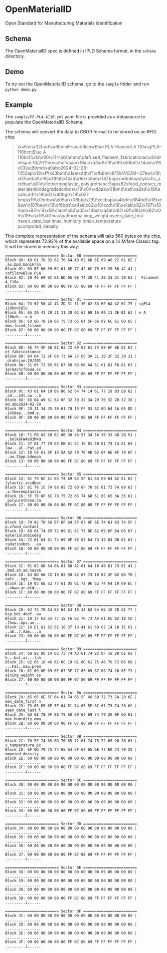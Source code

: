 # OpenMaterialID

Open Standard for Manufacturing Materials identification

## Schema

The OpenMaterialID spec is defined in IPLD Schema format, in the `schema` directory.

## Demo

To try out the OpenMaterialID schema, go to the `sample` folder and run `python demo.py`.

## Example

The `sample/FF-PLA-A110.yml` yaml file is provided as a datasource to populate the OpenMaterialID Schema. 

The schema will convert the data to CBOR format to be stored on an RFID chip:

> \xa9av\x02bpd\xa8bmniFrancofilanwBlue PLA Filament A 110asgPLA-110bcnjBlue A 110bch\x1a\x00\x11>\xb1bmmx\x1afused_filament_fabricationac\x84drohsjue:10/2011ereachcfdaaa\xf6ac\xa3ad\x19\x06\xd6bdt\x14aw\x19\x03\xe8bmd\xa9abo2024-02-28-1450ap\x19\xff\xd3bmd\x1ae\xdd\xf1\xfbbmlk8FW4V83M+Q7aw\x19\x03\xebal\x19\x01Pat\x14ad\x18\xc8ao\x18Zbpp\xadbdnopolylactic_acidbac\x81x\x1cthermoplastic_polyurethane:3ap\x82vfood_contact_materialsnbiodegradationbds\x19\x04\xd8aa\x01bmd\nah\xa2ad\x18KasaAcmfr\x19\x02\xd0bgt\x19\x02?bmp\x19\x05nbwa\x05ar\x06btd\x19\t\xecbsp\xa4bdc\x184bdf\x18\xc8aw\x187bew\x18\xf6bps\xa4ae\x82\x18\xcd\x18\xe1ab\x82\x187\x18Aam\x82\x14\x18\x1eah\x82\x05\x14bst\xa3at\x82\x0f\x18(ah\x82\x05\x18Fal\x19\x01mau\xa6premaining_weight oseen_date_first nseen_date_last lmax_humidity omax_temperature pcomputed_density 

This complete representation of the schema will take 560 bytes on the chip, which represents 72.92% of the available space on a 1K Mifare Classic tag. It will be stored in memory this way:

```
======================== Sector 00 ========================
Block 00: A9 61 76 02 62 70 64 A8 62 6D 6E 69 46 72 61 6E | .av.bpd.bmniFran
Block 01: 63 6F 66 69 6C 61 6E 77 42 6C 75 65 20 50 4C 41 | cofilanwBlue PLA
Block 02: 20 46 69 6C 61 6D 65 6E 74 20 41 20 31 31 30 61 |  Filament A 110a
Block 03: 00 00 00 00 00 00 FF 07 80 69 FF FF FF FF FF FF | .........i......

======================== Sector 01 ========================
Block 04: 73 67 50 4C 41 2D 31 31 30 62 63 6E 6A 42 6C 75 | sgPLA-110bcnjBlu
Block 05: 65 20 41 20 31 31 30 62 63 68 1A 00 11 3E B1 62 | e A 110bch...>.b
Block 06: 6D 6D 78 1A 66 75 73 65 64 5F 66 69 6C 61 6D 65 | mmx.fused_filame
Block 07: 00 00 00 00 00 00 FF 07 80 69 FF FF FF FF FF FF | .........i......

======================== Sector 02 ========================
Block 08: 6E 74 5F 66 61 62 72 69 63 61 74 69 6F 6E 61 63 | nt_fabricationac
Block 09: 84 64 72 6F 68 73 6A 75 65 3A 31 30 2F 32 30 31 | .drohsjue:10/201
Block 0A: 31 65 72 65 61 63 68 63 66 64 61 61 61 F6 61 63 | 1ereachcfdaaa.ac
Block 0B: 00 00 00 00 00 00 FF 07 80 69 FF FF FF FF FF FF | .........i......

======================== Sector 03 ========================
Block 0C: A3 61 64 19 06 D6 62 64 74 14 61 77 19 03 E8 62 | .ad...bdt.aw...b
Block 0D: 6D 64 A9 61 62 6F 32 30 32 34 2D 30 32 2D 32 38 | md.abo2024-02-28
Block 0E: 2D 31 34 35 30 61 70 19 FF D3 62 6D 64 1A 65 DD | -1450ap...bmd.e.
Block 0F: 00 00 00 00 00 00 FF 07 80 69 FF FF FF FF FF FF | .........i......

======================== Sector 04 ========================
Block 10: F1 FB 62 6D 6C 6B 38 46 57 34 56 38 33 4D 2B 51 | ..bmlk8FW4V83M+Q
Block 11: 37 61 77 19 03 EB 61 6C 19 01 50 61 74 14 61 64 | 7aw...al..Pat.ad
Block 12: 18 C8 61 6F 18 5A 62 70 70 AD 62 64 6E 6F 70 6F | ..ao.Zbpp.bdnopo
Block 13: 00 00 00 00 00 00 FF 07 80 69 FF FF FF FF FF FF | .........i......

======================== Sector 05 ========================
Block 14: 6C 79 6C 61 63 74 69 63 5F 61 63 69 64 62 61 63 | lylactic_acidbac
Block 15: 81 78 1C 74 68 65 72 6D 6F 70 6C 61 73 74 69 63 | .x.thermoplastic
Block 16: 5F 70 6F 6C 79 75 72 65 74 68 61 6E 65 3A 33 61 | _polyurethane:3a
Block 17: 00 00 00 00 00 00 FF 07 80 69 FF FF FF FF FF FF | .........i......

======================== Sector 06 ========================
Block 18: 70 82 76 66 6F 6F 64 5F 63 6F 6E 74 61 63 74 5F | p.vfood_contact_
Block 19: 6D 61 74 65 72 69 61 6C 73 6E 62 69 6F 64 65 67 | materialsnbiodeg
Block 1A: 72 61 64 61 74 69 6F 6E 62 64 73 19 04 D8 61 61 | radationbds...aa
Block 1B: 00 00 00 00 00 00 FF 07 80 69 FF FF FF FF FF FF | .........i......

======================== Sector 07 ========================
Block 1C: 01 62 6D 64 0A 61 68 A2 61 64 18 4B 61 73 61 41 | .bmd.ah.ad.KasaA
Block 1D: 63 6D 66 72 19 02 D0 62 67 74 19 02 3F 62 6D 70 | cmfr...bgt..?bmp
Block 1E: 19 05 6E 62 77 61 05 61 72 06 62 74 64 19 09 EC | ..nbwa.ar.btd...
Block 1F: 00 00 00 00 00 00 FF 07 80 69 FF FF FF FF FF FF | .........i......

======================== Sector 08 ========================
Block 20: 62 73 70 A4 62 64 63 18 34 62 64 66 18 C8 61 77 | bsp.bdc.4bdf..aw
Block 21: 18 37 62 65 77 18 F6 62 70 73 A4 61 65 82 18 CD | .7bew..bps.ae...
Block 22: 18 E1 61 62 82 18 37 18 41 61 6D 82 14 18 1E 61 | ..ab..7.Aam....a
Block 23: 00 00 00 00 00 00 FF 07 80 69 FF FF FF FF FF FF | .........i......

======================== Sector 09 ========================
Block 24: 68 82 05 14 62 73 74 A3 61 74 82 0F 18 28 61 68 | h...bst.at...(ah
Block 25: 82 05 18 46 61 6C 19 01 6D 61 75 A6 70 72 65 6D | ...Fal..mau.prem
Block 26: 61 69 6E 69 6E 67 5F 77 65 69 67 68 74 20 6F 73 | aining_weight os
Block 27: 00 00 00 00 00 00 FF 07 80 69 FF FF FF FF FF FF | .........i......

======================== Sector 0A ========================
Block 28: 65 65 6E 5F 64 61 74 65 5F 66 69 72 73 74 20 6E | een_date_first n
Block 29: 73 65 65 6E 5F 64 61 74 65 5F 6C 61 73 74 20 6C | seen_date_last l
Block 2A: 6D 61 78 5F 68 75 6D 69 64 69 74 79 20 6F 6D 61 | max_humidity oma
Block 2B: 00 00 00 00 00 00 FF 07 80 69 FF FF FF FF FF FF | .........i......

======================== Sector 0B ========================
Block 2C: 78 5F 74 65 6D 70 65 72 61 74 75 72 65 20 70 63 | x_temperature pc
Block 2D: 6F 6D 70 75 74 65 64 5F 64 65 6E 73 69 74 79 20 | omputed_density 
Block 2E: 00 00 00 00 00 00 00 00 00 00 00 00 00 00 00 00 | ................
Block 2F: 00 00 00 00 00 00 FF 07 80 69 FF FF FF FF FF FF | .........i......

======================== Sector 0C ========================
Block 30: 00 00 00 00 00 00 00 00 00 00 00 00 00 00 00 00 | ................
Block 31: 00 00 00 00 00 00 00 00 00 00 00 00 00 00 00 00 | ................
Block 32: 00 00 00 00 00 00 00 00 00 00 00 00 00 00 00 00 | ................
Block 33: 00 00 00 00 00 00 FF 07 80 69 FF FF FF FF FF FF | .........i......

======================== Sector 0D ========================
Block 34: 00 00 00 00 00 00 00 00 00 00 00 00 00 00 00 00 | ................
Block 35: 00 00 00 00 00 00 00 00 00 00 00 00 00 00 00 00 | ................
Block 36: 00 00 00 00 00 00 00 00 00 00 00 00 00 00 00 00 | ................
Block 37: 00 00 00 00 00 00 FF 07 80 69 FF FF FF FF FF FF | .........i......

======================== Sector 0E ========================
Block 38: 00 00 00 00 00 00 00 00 00 00 00 00 00 00 00 00 | ................
Block 39: 00 00 00 00 00 00 00 00 00 00 00 00 00 00 00 00 | ................
Block 3A: 00 00 00 00 00 00 00 00 00 00 00 00 00 00 00 00 | ................
Block 3B: 00 00 00 00 00 00 FF 07 80 69 FF FF FF FF FF FF | .........i......

======================== Sector 0F ========================
Block 3C: 00 00 00 00 00 00 00 00 00 00 00 00 00 00 00 00 | ................
Block 3D: 00 00 00 00 00 00 00 00 00 00 00 00 00 00 00 00 | ................
Block 3E: 00 00 00 00 00 00 00 00 00 00 00 00 00 00 00 00 | ................
Block 3F: 00 00 00 00 00 00 FF 07 80 69 FF FF FF FF FF FF | .........i......
```


